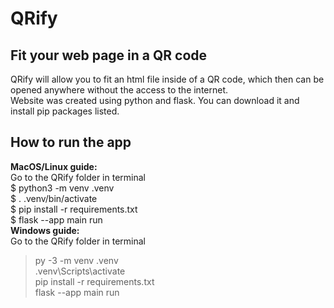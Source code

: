 # QRify
## Fit your web page in a QR code
QRify will allow you to fit an html file inside of a QR code, which then can be opened anywhere without the access to the internet. <br />
Website was created using python and flask. You can download it and install pip packages listed.
## How to run the app <br />
**MacOS/Linux guide:** <br />
Go to the QRify folder in terminal <br />
$ python3 -m venv .venv <br />
$ . .venv/bin/activate <br />
$ pip install -r requirements.txt <br />
$ flask --app main run <br />
**Windows guide:** <br />
Go to the QRify folder in terminal <br />
> py -3 -m venv .venv <br />
> .venv\Scripts\activate <br />
> pip install -r requirements.txt <br />
> flask --app main run <br />
